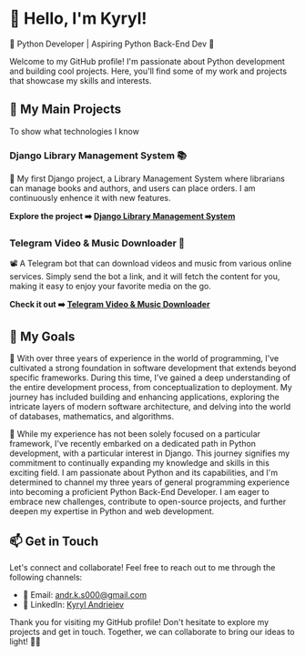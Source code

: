 # 👋 Hello, I'm Kyryl!

🐍 Python Developer | Aspiring Python Back-End Dev 🚀

Welcome to my GitHub profile! I'm passionate about Python development and building cool projects. Here, you'll find some of my work and projects that showcase my skills and interests.

## 📂 My Main Projects
To show what technologies I know

### Django Library Management System 📚

📖 My first Django project, a Library Management System where librarians can manage books and authors, and users can place orders. I am continuously enhence it with new features.

**Explore the project ➡️ [Django Library Management System](https://github.com/ne0ascorbinka/library-django-project)**
  
### Telegram Video & Music Downloader 🎵

📽️ A Telegram bot that can download videos and music from various online services. Simply send the bot a link, and it will fetch the content for you, making it easy to enjoy your favorite media on the go.

**Check it out ➡️ [Telegram Video & Music Downloader](https://github.com/ne0ascorbinka/Downloader_tg_bot)**

## 🌟 My Goals

🚀 With over three years of experience in the world of programming, I've cultivated a strong foundation in software development that extends beyond specific frameworks. During this time, I've gained a deep understanding of the entire development process, from conceptualization to deployment. My journey has included building and enhancing applications, exploring the intricate layers of modern software architecture, and delving into the world of databases, mathematics, and algorithms.

🐍 While my experience has not been solely focused on a particular framework, I've recently embarked on a dedicated path in Python development, with a particular interest in Django. This journey signifies my commitment to continually expanding my knowledge and skills in this exciting field. I am passionate about Python and its capabilities, and I'm determined to channel my three years of general programming experience into becoming a proficient Python Back-End Developer. I am eager to embrace new challenges, contribute to open-source projects, and further deepen my expertise in Python and web development.

## 📫 Get in Touch

Let's connect and collaborate! Feel free to reach out to me through the following channels:

- 📧 Email: [andr.k.s000@gmail.com](mailto:andr.k.s000@gmail.com)
- 💬 LinkedIn: [Kyryl Andrieiev](https://www.linkedin.com/in/kyryl-andrieiev-b2190b266/)
<!-- 🌐 Website: [Your Portfolio/Website](https://www.yourwebsite.com) -->

Thank you for visiting my GitHub profile! Don't hesitate to explore my projects and get in touch. Together, we can collaborate to bring our ideas to light! 🐍✨

<!-- Yes, I generated this readme with gpt. -->
